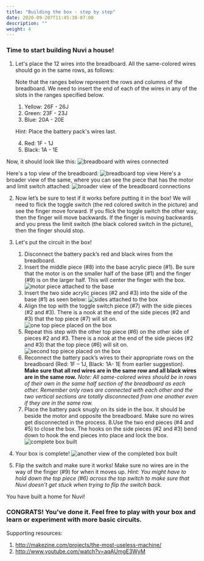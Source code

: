 ```yaml
---
title: "Building the box - step by step"
date: 2020-09-207T11:45:38-07:00
description: ""
weight: 4
---
```


### Time to start building Nuvi a house!

1. Let's place the 12 wires into the breadboard. All the same-colored wires should go in the same rows, as follows:

	Note that the ranges below represent the rows and columns of the breadboard. We need to insert the end of each of the wires in any of the slots in the ranges specified below.
	1. Yellow: 26F - 26J 
	2. Green: 23F - 23J 
	3. Blue: 20A - 20E 
	
	Hint: Place the battery pack's wires last.
	
	4. Red: 1F - 1J
	5. Black: 1A - 1E

Now, it should look like this:
![breadboard with wires connected](../img/connectedBreadboard.jpg)

Here's a top view of the breadboard:
![breadboard top view](../img/breadboardWiring.png)
Here's a broader view of the same, where you can see the piece that has the motor and limit switch attached:
![broader view of the breadboard connections](../img/boarderViewBreadboard.jpg)

2. Now let’s be sure to test if it works before putting it in the box! We will need to flick the toggle switch (the red colored switch in the picture) and see the finger move forward. If you flick the toggle switch the other way, then the finger will move backwards. If the finger is moving backwards and you press the limit switch (the black colored switch in the picture), then the finger should stop. 

3. Let's put the circuit in the box! 
	1. Disconnect the battery pack’s red and black wires from the breadboard. 
	2. Insert the middle piece (#8) into the base acrylic piece (#1). Be sure that the motor is on the smaller half of the base (#1) and the finger (#9) is on the larger half. This will center the finger with the box. 
	![motor piece attached to the base](../img/buildingTheBox1.jpg)
	3. Insert the two side acrylic pieces (#2 and #3) into the side of the base (#1) as seen below:
	![sides attached to the box](../img/buildingTheBox2.jpg)
	4. Align the top with the toggle switch piece (#7) with the side pieces (#2 and #3). There is a nook at the end of the side pieces (#2 and #3) that the top piece (#7) will sit on. 
	![one top piece placed on the box](../img/buildingTheBox3.jpg)
	5. Repeat this step with the other top piece (#6) on the other side of pieces #2 and #3. There is a nook at the end of the side pieces (#2 and #3) that the top piece (#6) will sit on.
	![second top piece placed on the box](../img/buildingTheBox4.jpg)
	6. Reconnect the battery pack’s wires to their appropriate rows on the breadboard (Red: 1F – 1J, Black: 1A- 1E from earlier suggestion). **Make sure that all red wires are in the same row and all black wires are in the same row.** 
	*Note: All same-colored wires should be in rows of their own in the same half section of the breadboard as each other. Remember only rows are connected with each other and the two vertical sections are totally disconnected from one another even if they are in the same row.*
	7. Place the battery pack snugly on its side in the box. It should be beside the motor and opposite the breadboard. Make sure no wires get disconnected in the process.
	8.Use the two end pieces (#4 and #5) to close the box. The hooks on the side pieces (#2 and #3) bend down to hook the end pieces into place and lock the box. 
![complete box built](../img/completeBox.jpg)
4. Your box is complete!
![another view of the completed box built](../img/completeBox1.jpg)
5. Flip the switch and make sure it works! Make sure no wires are in the way of the finger (#9) for when it moves up. 
*Hint: You might have to hold down the top piece (#6) across the top switch to make sure that Nuvi doesn’t get stuck when trying to flip the switch back.*

You have built a home for Nuvi!

### CONGRATS! You've done it. Feel free to play with your box and learn or experiment with more basic circuits.

Supporting resources: 

1. http://makezine.com/projects/the-most-useless-machine/
2. http://www.youtube.com/watch?v=aqAUmgE3WyM